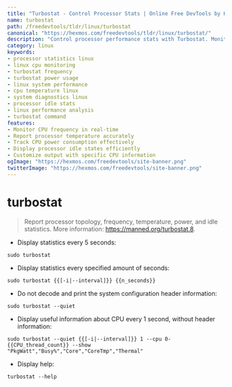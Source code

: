 ```yaml
---
title: "Turbostat - Control Processor Stats | Online Free DevTools by Hexmos"
name: turbostat
path: /freedevtools/tldr/linux/turbostat
canonical: "https://hexmos.com/freedevtools/tldr/linux/turbostat/"
description: "Control processor performance stats with Turbostat. Monitor frequency, temperature, and power usage on Linux systems. Free online tool, no registration required."
category: linux
keywords:
- processor statistics linux
- linux cpu monitoring
- turbostat frequency
- turbostat power usage
- linux system performance
- cpu temperature linux
- system diagnostics linux
- processor idle stats
- linux performance analysis
- turbostat command
features:
- Monitor CPU frequency in real-time
- Report processor temperature accurately
- Track CPU power consumption effectively
- Display processor idle states efficiently
- Customize output with specific CPU information
ogImage: "https://hexmos.com/freedevtools/site-banner.png"
twitterImage: "https://hexmos.com/freedevtools/site-banner.png"
---
```


# turbostat

> Report processor topology, frequency, temperature, power, and idle statistics.
> More information: <https://manned.org/turbostat.8>.

- Display statistics every 5 seconds:

`sudo turbostat`

- Display statistics every specified amount of seconds:

`sudo turbostat {{[-i|--interval]}} {{n_seconds}}`

- Do not decode and print the system configuration header information:

`sudo turbostat --quiet`

- Display useful information about CPU every 1 second, without header information:

`sudo turbostat --quiet {{[-i|--interval]}} 1 --cpu 0-{{CPU_thread_count}} --show "PkgWatt","Busy%","Core","CoreTmp","Thermal"`

- Display help:

`turbostat --help`
